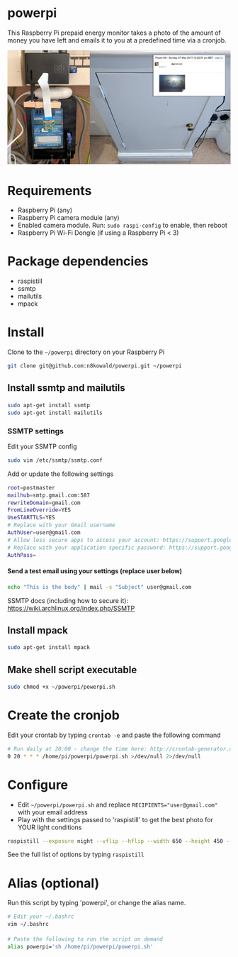 # powerpi
This Raspberry Pi prepaid energy monitor takes a photo of the amount of money you have left and emails it to you at a predefined time via a cronjob.

![Monitor usage](/docs/example.jpg?raw=true "Prepaid energy box with powerpi")

# Requirements
- Raspberry Pi (any)
- Raspberry Pi camera module (any)
- Enabled camera module. Run: ```sudo raspi-config``` to enable, then reboot
- Raspberry Pi Wi-Fi Dongle (if using a Raspberry Pi < 3)

# Package dependencies
- raspistill
- ssmtp
- mailutils
- mpack

# Install
Clone to the ``~/powerpi`` directory on your Raspberry Pi
```bash
git clone git@github.com:n8kowald/powerpi.git ~/powerpi
```

## Install ssmtp and mailutils
```bash
sudo apt-get install ssmtp
sudo apt-get install mailutils
```
### SSMTP settings
Edit your SSMTP config

```bash
sudo vim /etc/ssmtp/ssmtp.conf
```

Add or update the following settings
```bash
root=postmaster
mailhub=smtp.gmail.com:587
rewriteDomain=gmail.com
FromLineOverride=YES
UseSTARTTLS=YES
# Replace with your Gmail username
AuthUser=user@gmail.com
# Allow less secure apps to access your account: https://support.google.com/accounts/answer/6010255
# Replace with your application specific password: https://support.google.com/mail/answer/185833
AuthPass=
```

#### Send a test email using your settings (replace user below)
```bash
echo "This is the body" | mail -s "Subject" user@gmail.com
```

SSMTP docs (including how to secure it): https://wiki.archlinux.org/index.php/SSMTP

## Install mpack
```bash
sudo apt-get install mpack
```

## Make shell script executable
```bash
sudo chmod +x ~/powerpi/powerpi.sh
```

# Create the cronjob
Edit your crontab by typing ```crontab -e``` and paste the following command

```bash
# Run daily at 20:00 - change the time here: http://crontab-generator.org
0 20 * * * /home/pi/powerpi/powerpi.sh >/dev/null 2>/dev/null
```

# Configure
- Edit ```~/powerpi/powerpi.sh``` and replace ```RECIPIENTS="user@gmail.com"``` with your email address
- Play with the settings passed to 'raspistill' to get the best photo for YOUR light conditions
```bash
raspistill --exposure night --vflip --hflip --width 650 --height 450 --timeout 7000 --brightness 57 --sharpness 75 --output "${DIR}${FILENAME}"
```
See the full list of options by typing ```raspistill```

# Alias (optional)
Run this script by typing 'powerpi', or change the alias name.

```bash
# Edit your ~/.bashrc
vim ~/.bashrc

# Paste the following to run the script on demand
alias powerpi='sh /home/pi/powerpi/powerpi.sh'
```
